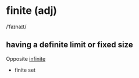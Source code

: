 # finite (adj)

/ˈfaɪnaɪt/

## having a definite limit or fixed size

Opposite [infinite](infinite-adj.md)

- finite set